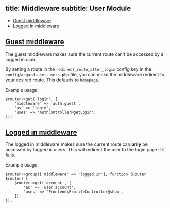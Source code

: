 title: Middleware
subtitle: User Module
-------

- [Guest middleware](#guest_middleware)
- [Logged in middleware](#logged_in_middleware)

## <a class="anchor" name="guest_middleware" href="#guest_middleware">Guest middleware</a>

The guest middleware makes sure the current route can't be accessed by a logged in user.

By setting a route in the `redirect_route_after_login` config key in the `config/asgard.user.users.php` file, you can make the middleware redirect to your desired route. This defaults to `homepage`.

Example usage: 

``` .language-php
$router->get('login', [
    'middleware' => 'auth.guest', 
    'as' => 'login', 
    'uses' => 'AuthController@getLogin',
]);
```

## <a class="anchor" name="logged_in_middleware" href="#logged_in_middleware">Logged in middleware</a>

The logged in middleware makes sure the current route can **only** be accessed by logged in users. This will redirect the user to the login page if it fails.

Example usage: 

``` .language-php
$router->group(['middleware' => 'logged.in'], function (Router $router) {
    $router->get('account', [
        'as' => 'user.account',
        'uses' => 'Frontend\ProfileController@show',
    ]);
});
```